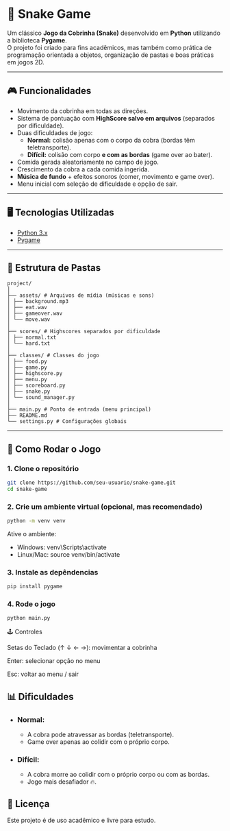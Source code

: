 # 🐍 Snake Game

Um clássico **Jogo da Cobrinha (Snake)** desenvolvido em **Python** utilizando a biblioteca **Pygame**.  
O projeto foi criado para fins acadêmicos, mas também como prática de programação orientada a objetos, organização de pastas e boas práticas em jogos 2D.

---

## 🎮 Funcionalidades

- Movimento da cobrinha em todas as direções.  
- Sistema de pontuação com **HighScore salvo em arquivos** (separados por dificuldade).  
- Duas dificuldades de jogo:
  - **Normal:** colisão apenas com o corpo da cobra (bordas têm teletransporte).  
  - **Difícil:** colisão com corpo **e com as bordas** (game over ao bater).  
- Comida gerada aleatoriamente no campo de jogo.  
- Crescimento da cobra a cada comida ingerida.  
- **Música de fundo** + efeitos sonoros (comer, movimento e game over).  
- Menu inicial com seleção de dificuldade e opção de sair.  

---

## 🖥️ Tecnologias Utilizadas

- [Python 3.x](https://www.python.org/)  
- [Pygame](https://www.pygame.org/news)  

---

## 📂 Estrutura de Pastas
```
project/
│
├── assets/ # Arquivos de mídia (músicas e sons)
│ ├── background.mp3
│ ├── eat.wav
│ ├── gameover.wav
│ └── move.wav
│
├── scores/ # Highscores separados por dificuldade
│ ├── normal.txt
│ └── hard.txt
│
├── classes/ # Classes do jogo
│ ├── food.py
│ ├── game.py
│ ├── highscore.py
│ ├── menu.py
│ ├── scoreboard.py
│ ├── snake.py
│ └── sound_manager.py
│
├── main.py # Ponto de entrada (menu principal)
├── README.md
└── settings.py # Configurações globais
```

---

## 🚀 Como Rodar o Jogo

### 1. Clone o repositório
```bash
git clone https://github.com/seu-usuario/snake-game.git
cd snake-game
```

### 2. Crie um ambiente virtual (opcional, mas recomendado) 
```bash 
python -m venv venv
```

Ative o ambiente:

- Windows: venv\\Scripts\\activate
- Linux/Mac: source venv/bin/activate

### 3. Instale as depêndencias
```bash 
pip install pygame
```

### 4. Rode o jogo
```bash
python main.py
```

🕹️ Controles

Setas do Teclado (↑ ↓ ← →): movimentar a cobrinha

Enter: selecionar opção no menu

Esc: voltar ao menu / sair

## 📊 Dificuldades

- ### Normal:
    - A cobra pode atravessar as bordas (teletransporte).
    - Game over apenas ao colidir com o próprio corpo.

- ### Difícil:
    - A cobra morre ao colidir com o próprio corpo ou com as bordas.
    - Jogo mais desafiador 🔥.

## 📜 Licença

Este projeto é de uso acadêmico e livre para estudo.